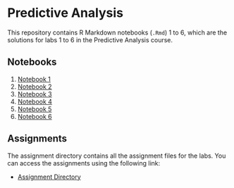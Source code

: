 # Predictive Analysis

This repository contains R Markdown notebooks (`.Rmd`) 1 to 6, which are the solutions for labs 1 to 6 in the Predictive Analysis course.

## Notebooks

1. [Notebook 1](notebooks/notebook1.Rmd)
2. [Notebook 2](notebooks/notebook2.Rmd)
3. [Notebook 3](notebooks/notebook3.Rmd)
4. [Notebook 4](notebooks/notebook4.Rmd)
5. [Notebook 5](notebooks/notebook5.Rmd)
6. [Notebook 6](notebooks/notebook6.Rmd)

## Assignments

The assignment directory contains all the assignment files for the labs. You can access the assignments using the following link:

- [Assignment Directory](assignments/)
